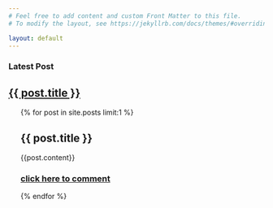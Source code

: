 ```yaml
---
# Feel free to add content and custom Front Matter to this file.
# To modify the layout, see https://jekyllrb.com/docs/themes/#overriding-theme-defaults

layout: default
---
```

<html lang="en">
<head>
    <meta charset="UTF-8">
    <meta http-equiv="X-UA-Compatible" content="IE=edge">
    <meta name="viewport" content="width=device-width, initial-scale=1.0">
    <link rel="stylesheet" href="/assets/css/style.css">
    <link rel="icon" type="image/png" href="/assets/img/favicon.ico">
    <link rel="stylesheet" href="https://cdnjs.cloudflare.com/ajax/libs/font-awesome/4.7.0/css/font-awesome.min.css">
    <title>From Roots To Halo</title>
</head>

<h3>Latest Post</h3>
     <h2> <a href="{{ post.url }}">{{ post.title }}</a></h2>

  <ul>
    {% for post in site.posts limit:1 %}
     <h2> {{ post.title }}</h2>
      <p>{{post.content}}</p>
      <h3> <a href="{{ post.url }}#disqus_thread"><p class="callToAction">click here to comment <i class="fas fa-arrow-circle-right"></i></p>
</a></h3>
    {% endfor %}
  </ul>

<div class="latest-list">
  <!--<h4>Recent Posts</h4>
  {% for post in site.posts limit:5 %}
          <h3> <a href="{{ post.url }}">{{ post.title }} </a></h3>
{% endfor %}-->
</div>